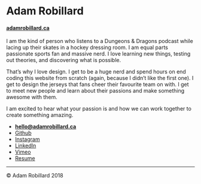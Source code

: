 # Adam Robillard

#### [adamrobillard.ca](https://adamrobillard.ca)

I am the kind of person who listens to a Dungeons & Dragons podcast while lacing up their skates in a hockey dressing room. I am equal parts passionate sports fan and massive nerd. I love learning new things, testing out theories, and discovering what is possible.

That’s why I love design. I get to be a huge nerd and spend hours on end coding this website from scratch (again, because I didn’t like the first one). I get to design the jerseys that fans cheer their favourite team on with. I get to meet new people and learn about their passions and make something awesome with them.

I am excited to hear what your passion is and how we can work together to create something amazing.

- **[hello@adamrobillard.ca](mailto:hello@adamrobillard.ca)**
- [Github](https://github.com/arobillard)
- [Instagram](https://www.instagram.com/awillrobillard/)
- [LinkedIn](https://www.linkedin.com/in/adam-robillard/)
- [Vimeo](https://vimeo.com/user71391239)
- [Resume](https://adamrobillard.ca/images/robillard-adam-resume.pdf)

---

© Adam Robillard 2018
